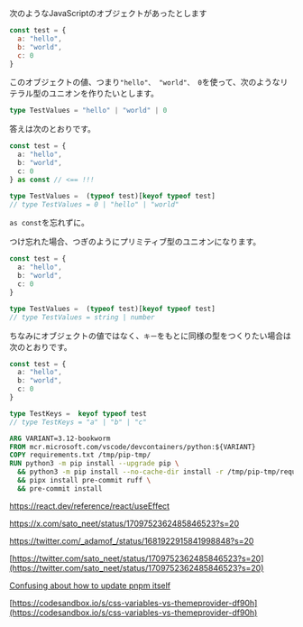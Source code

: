 次のようなJavaScriptのオブジェクトがあったとします

```js
const test = {
  a: "hello",
  b: "world",
  c: 0
}
```

このオブジェクトの値、つまり`"hello"、 "world"、 0`を使って、次のようなリテラル型のユニオンを作りたいとします。

```ts
type TestValues = "hello" | "world" | 0
```

答えは次のとおりです。

```ts
const test = {
  a: "hello",
  b: "world",
  c: 0
} as const // <== !!!

type TestValues =  (typeof test)[keyof typeof test]
// type TestValues = 0 | "hello" | "world"
```

`as const`を忘れずに。

つけ忘れた場合、つぎのようにプリミティブ型のユニオンになります。

```ts
const test = {
  a: "hello",
  b: "world",
  c: 0
}

type TestValues =  (typeof test)[keyof typeof test]
// type TestValues = string | number
```

ちなみにオブジェクトの値ではなく、`キー`をもとに同様の型をつくりたい場合は次のとおりです。

```ts
const test = {
  a: "hello",
  b: "world",
  c: 0
}

type TestKeys =  keyof typeof test
// type TestKeys = "a" | "b" | "c"
```

```dockerfile
ARG VARIANT=3.12-bookworm
FROM mcr.microsoft.com/vscode/devcontainers/python:${VARIANT}
COPY requirements.txt /tmp/pip-tmp/
RUN python3 -m pip install --upgrade pip \
  && python3 -m pip install --no-cache-dir install -r /tmp/pip-tmp/requirements.txt \
  && pipx install pre-commit ruff \
  && pre-commit install

```

https://react.dev/reference/react/useEffect

https://x.com/sato_neet/status/1709752362485846523?s=20

https://twitter.com/_adamof_/status/1681922915841998848?s=20

[https://twitter.com/sato_neet/status/1709752362485846523?s=20](https://twitter.com/sato_neet/status/1709752362485846523?s=20)

[Confusing about how to update pnpm itself](https://github.com/orgs//discussions/4383)

[https://codesandbox.io/s/css-variables-vs-themeprovider-df90h](https://codesandbox.io/s/css-variables-vs-themeprovider-df90h)
